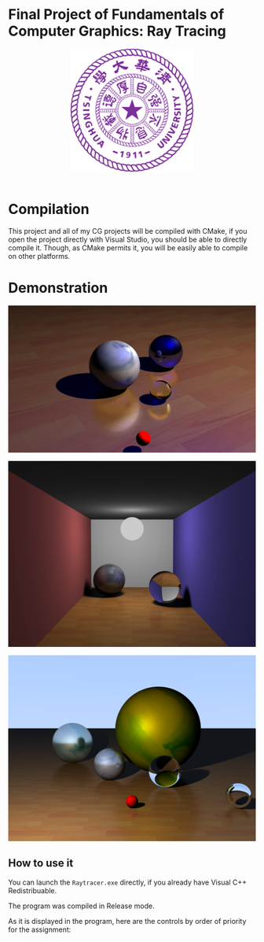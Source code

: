 # Final Project of Fundamentals of Computer Graphics: Ray Tracing

<p align="center">
  <img src="https://github.com/kevinpruvost/OpenImages/blob/miscellaneous/images/1200px-Tsinghua_University_Logo.svg.png" width=250/><br/><br/>
</p>

# Compilation

This project and all of my CG projects will be compiled with CMake, if you open the project directly with Visual Studio, you should be able to directly compile it.
Though, as CMake permits it, you will be easily able to compile on other platforms.

# Demonstration

![Screenshot 1](screenshots/Raytracer_output1.bmp "Screenshot 1")

![Screenshot 2](screenshots/Raytracer_output4.bmp "Screenshot 2")

![Screenshot 3](screenshots/Raytracer_output5.bmp "Screenshot 3")

## How to use it

You can launch the `Raytracer.exe` directly, if you already have Visual C++ Redistribuable.

The program was compiled in Release mode.

As it is displayed in the program, here are the controls by order of priority for the assignment:

